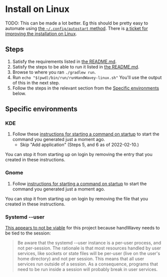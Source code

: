 # Install on Linux

TODO: This can be made a lot better. Eg this should be pretty easy to automate using [the `~/.config/autostart` method](https://stackoverflow.com/questions/8247706/start-script-when-gnome-starts-up). There is [a ticket for improving the installation on Linux](https://github.com/ksandom/handWavey/issues/5).

## Steps

1. Satisfy the requirements listed in [the README.md](https://github.com/ksandom/handWavey#requirements).
1. Satisfy the steps to be able to run it listed in [the README.md](https://github.com/ksandom/handWavey#linux).
1. Browse to where you ran `./gradlew run`.
1. Run `echo "$(pwd)/bin/run/runHandWavey-linux.sh"`
    You'll use the output of this in the next step.
1. Follow the steps in the relevant section from the [Specific environments](#specific-environments) below.

## Specific environments

### KDE

1. Follow these [instructions for starting a command on startup](https://www.simplified.guide/kde/automatically-run-program-on-startup) to start the command you generated just a moment ago.
    * Skip "Add application" (Steps 5, and 6 as of 2022-02-10.)

You can stop it from starting up on login by removing the entry that you created in these instructions.

### Gnome

1. Follow [instructions for starting a command on startup](https://stackoverflow.com/questions/8247706/start-script-when-gnome-starts-up) to start the command you generated just a moment ago.

You can stop it from starting up on login by removing the file that you created in these instructions.

### Systemd --user

[This appears to not be viable](https://wiki.archlinux.org/title/systemd/User#How_it_works) for this project because handWavey needs to be tied to the session:

> Be aware that the systemd --user instance is a per-user process, and not per-session. The rationale is that most resources handled by user services, like sockets or state files will be per-user (live on the user's home directory) and not per session. This means that all user services run outside of a session. As a consequence, programs that need to be run inside a session will probably break in user services.
